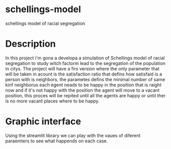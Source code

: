 # schellings-model
schellings model of racial segregation

# Description
In this project i'm gona a developa a simulation of Schellings model of racial segregation to study witch factorm lead to the segregation of the population in citys.
The project will have a firs version where the only parameter that will be taken in acount is the satisfaction ratio that defins how satisfaid is a person with is neighbors, the parametes defins the minimal number of same kinf neighborus each egent neads to be happy in the position that is raight now and if it's not happy with the position the agent will move to a vacant position, this proces will be repited until all the agents are happy or until ther is no more vacant places where to be happy.

# Graphic interface
Using the streamlit library we can play with the vaues of diferent paraemters to see what happends on each case.
